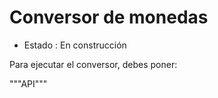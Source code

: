 <h1>Conversor de monedas</h1>

- Estado : En construcción

Para ejecutar el conversor, debes poner:

"""API"""
